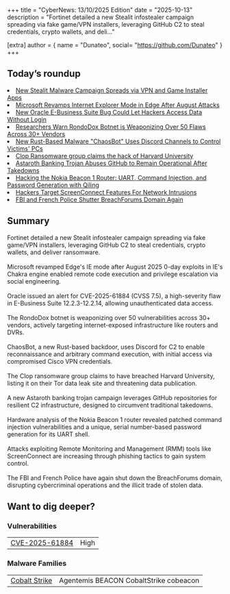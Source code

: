 +++
  title = "CyberNews: 13/10/2025 Edition"
  date = "2025-10-13"
  description = "Fortinet detailed a new Stealit infostealer campaign spreading via fake game/VPN installers, leveraging GitHub C2 to steal credentials, crypto wallets, and deli..."

  [extra]
  author = { name = "Dunateo", social= "https://github.com/Dunateo" }
  +++
<html><body>
<h2>Today’s roundup</h2>
<li><a href='https://securityaffairs.com/183290/malware/stealit-malware-spreads-via-fake-game-vpn-installers-on-mediafire-and-discord.html'>New Stealit Malware Campaign Spreads via VPN and Game Installer Apps</a></li>
<li><a href='https://securityaffairs.com/183333/security/microsoft-revamps-internet-explorer-mode-in-edge-after-august-attacks.html'>Microsoft Revamps Internet Explorer Mode in Edge After August Attacks</a></li>
<li><a href='https://thehackernews.com/2025/10/new-oracle-e-business-suite-bug-could.html'>New Oracle E-Business Suite Bug Could Let Hackers Access Data Without Login</a></li>
<li><a href='https://thehackernews.com/2025/10/researchers-warn-rondodox-botnet-is.html'>Researchers Warn RondoDox Botnet is Weaponizing Over 50 Flaws Across 30+ Vendors</a></li>
<li><a href='https://thehackernews.com/2025/10/new-rust-based-malware-chaosbot-hijacks.html'>New Rust-Based Malware "ChaosBot" Uses Discord Channels to Control Victims' PCs</a></li>
<li><a href='https://securityaffairs.com/183282/cyber-crime/clop-ransomware-group-claims-the-hack-of-harvard-university.html'>Clop Ransomware group claims the hack of Harvard University</a></li>
<li><a href='https://thehackernews.com/2025/10/astaroth-banking-trojan-abuses-github.html'>Astaroth Banking Trojan Abuses GitHub to Remain Operational After Takedowns</a></li>
<li><a href='https://spaceraccoon.dev/nokia-beacon-router-uart-command-injection/'>Hacking the Nokia Beacon 1 Router: UART, Command Injection, and Password Generation with Qiling</a></li>
<li><a href='https://www.infosecurity-magazine.com/news/hackers-target-screenconnects/'>Hackers Target ScreenConnect Features For Network Intrusions</a></li>
<li><a href='https://www.infosecurity-magazine.com/news/fbi-french-police-shutter/'>FBI and French Police Shutter BreachForums Domain Again</a></li>
<h2>Summary</h2>
<p>Fortinet detailed a new Stealit infostealer campaign spreading via fake game/VPN installers, leveraging GitHub C2 to steal credentials, crypto wallets, and deliver ransomware.<br><br>Microsoft revamped Edge's IE mode after August 2025 0-day exploits in IE's Chakra engine enabled remote code execution and privilege escalation via social engineering.<br><br>Oracle issued an alert for CVE-2025-61884 (CVSS 7.5), a high-severity flaw in E-Business Suite 12.2.3-12.2.14, allowing unauthenticated data access.<br><br>The RondoDox botnet is weaponizing over 50 vulnerabilities across 30+ vendors, actively targeting internet-exposed infrastructure like routers and DVRs.<br><br>ChaosBot, a new Rust-based backdoor, uses Discord for C2 to enable reconnaissance and arbitrary command execution, with initial access via compromised Cisco VPN credentials.<br><br>The Clop ransomware group claims to have breached Harvard University, listing it on their Tor data leak site and threatening data publication.<br><br>A new Astaroth banking trojan campaign leverages GitHub repositories for resilient C2 infrastructure, designed to circumvent traditional takedowns.<br><br>Hardware analysis of the Nokia Beacon 1 router revealed patched command injection vulnerabilities and a unique, serial number-based password generation for its UART shell.<br><br>Attacks exploiting Remote Monitoring and Management (RMM) tools like ScreenConnect are increasing through phishing tactics to gain system control.<br><br>The FBI and French Police have again shut down the BreachForums domain, disrupting cybercriminal operations and the illicit trade of stolen data.</p>
<h2>Want to dig deeper?</h2>
<h3>Vulnerabilities</h3>
<table><tbody><tr> <td><a href='https://vulnerability.circl.lu/vuln/CVE-2025-61884'>CVE-2025-61884</a></td>  <td data-severity='High'>High</td> </tr>
</tbody></table><h3>Malware Families</h3>
<table><tbody><tr> <td><a href='https://malpedia.caad.fkie.fraunhofer.de/details/win.cobalt_strike'>Cobalt Strike</a></td>  <td>Agentemis BEACON CobaltStrike cobeacon</td> </tr>
</tbody></table></body></html>